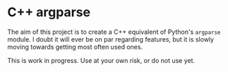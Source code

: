 # C++ argparse #

The aim of this project is to create a C++ equivalent of Python's `argparse` module. I doubt it will ever be on par regarding features, but it is slowly moving towards getting most often used ones.

This is work in progress. Use at your own risk, or do not use yet.
